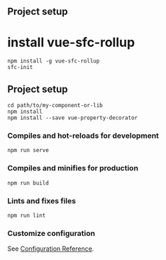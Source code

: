 ## Project setup

# install vue-sfc-rollup
```
npm install -g vue-sfc-rollup
sfc-init
```

## Project setup
```
cd path/to/my-component-or-lib
npm install
npm install --save vue-property-decorator
```

### Compiles and hot-reloads for development
```
npm run serve
```

### Compiles and minifies for production
```
npm run build
```

### Lints and fixes files
```
npm run lint
```

### Customize configuration
See [Configuration Reference](https://cli.vuejs.org/config/).